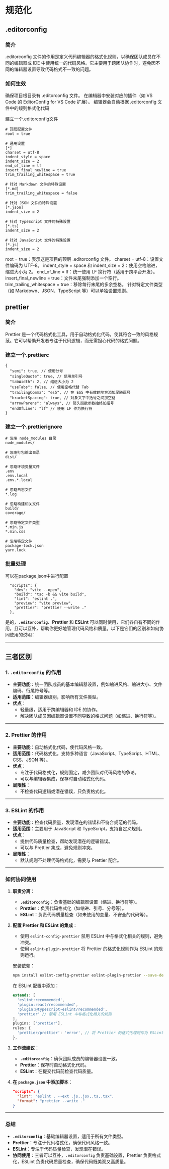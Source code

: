 # 规范化
## .editorconfig

### 简介
.editorconfig 文件的作用是定义代码编辑器的格式化规则，以确保团队成员在不同的编辑器或 IDE 中使用统一的代码风格。它主要用于跨团队协作时，避免因不同的编辑器设置导致代码格式不一致的问题。

### 如何生效
确保项目根目录有 .editorconfig 文件。
在编辑器中安装对应的插件（如 VS Code 的 EditorConfig for VS Code 扩展）。
编辑器会自动根据 .editorconfig 文件中的规则格式化代码

建立一个.editorconfig文件

```
# 顶层配置文件
root = true

# 通用设置
[*]
charset = utf-8
indent_style = space
indent_size = 2
end_of_line = lf
insert_final_newline = true
trim_trailing_whitespace = true

# 针对 Markdown 文件的特殊设置
[*.md]
trim_trailing_whitespace = false

# 针对 JSON 文件的特殊设置
[*.json]
indent_size = 2

# 针对 TypeScript 文件的特殊设置
[*.ts]
indent_size = 2

# 针对 JavaScript 文件的特殊设置
[*.js]
indent_size = 2
```

root = true：表示这是项目的顶层 .editorconfig 文件。
charset = utf-8：设置文件编码为 UTF-8。
indent_style = space 和 indent_size = 2：使用空格缩进，缩进大小为 2。
end_of_line = lf：统一使用 LF 换行符（适用于跨平台开发）。
insert_final_newline = true：文件末尾强制添加一个空行。
trim_trailing_whitespace = true：移除每行末尾的多余空格。
针对特定文件类型（如 Markdown、JSON、TypeScript 等）可以单独设置规则。

## prettier

### 简介
Prettier 是一个代码格式化工具，用于自动格式化代码，使其符合一致的风格规范。它可以帮助开发者专注于代码逻辑，而无需担心代码的格式问题。

### 建立一个.prettierc
```
{
  "semi": true, // 使用分号
  "singleQuote": true, // 使用单引号
  "tabWidth": 2, // 缩进大小为 2
  "useTabs": false, // 使用空格代替 Tab
  "trailingComma": "es5", // 在 ES5 中有效的地方添加尾随逗号
  "bracketSpacing": true, // 对象文字中括号之间加空格
  "arrowParens": "always", // 箭头函数参数始终加括号
  "endOfLine": "lf" // 使用 LF 作为换行符
}
```
### 建立一个.prettierignore

```
# 忽略 node_modules 目录
node_modules/

# 忽略打包输出目录
dist/

# 忽略环境变量文件
.env
.env.local
.env.*.local

# 忽略日志文件
*.log

# 忽略构建相关文件
build/
coverage/

# 忽略特定文件类型
*.min.js
*.min.css

# 忽略特定文件
package-lock.json
yarn.lock
```

### 批量处理
可以在package.json中进行配置
```
  "scripts": {
    "dev": "vite --open",
    "build": "tsc -b && vite build",
    "lint": "eslint .",
    "preview": "vite preview",
    "prettier": "prettier --write ."
  },
```
是的，**`.editorconfig`**、**Prettier** 和 **ESLint** 可以同时使用，它们各自有不同的作用，且可以互补，帮助你更好地管理代码风格和质量。以下是它们的区别和如何协同使用的说明：

---

## 三者区别
### **1. `.editorconfig` 的作用**
- **主要功能**：统一团队成员的基本编辑器设置，例如缩进风格、缩进大小、文件编码、行尾符号等。
- **适用范围**：编辑器级别，影响所有文件类型。
- **优点**：
  - 轻量级，适用于跨编辑器和 IDE 的协作。
  - 解决团队成员因编辑器设置不同导致的格式问题（如缩进、换行符等）。

---

### **2. Prettier 的作用**
- **主要功能**：自动格式化代码，使代码风格一致。
- **适用范围**：代码格式化，支持多种语言（JavaScript、TypeScript、HTML、CSS、JSON 等）。
- **优点**：
  - 专注于代码格式化，规则固定，减少团队对代码风格的争论。
  - 可以与编辑器集成，保存时自动格式化代码。
- **局限性**：
  - 不检查代码逻辑或潜在错误，只负责格式化。

---

### **3. ESLint 的作用**
- **主要功能**：检查代码质量，发现潜在的错误和不符合规范的代码。
- **适用范围**：主要用于 JavaScript 和 TypeScript，支持自定义规则。
- **优点**：
  - 提供代码质量检查，帮助发现潜在的逻辑错误。
  - 可以与 Prettier 集成，避免规则冲突。
- **局限性**：
  - 默认规则不处理代码格式化，需要与 Prettier 配合。

---

### **如何协同使用**
1. **职责分离**：
   - **`.editorconfig`**：负责基础的编辑器设置（缩进、换行符等）。
   - **Prettier**：负责代码格式化（如缩进、引号、分号等）。
   - **ESLint**：负责代码质量检查（如未使用的变量、不安全的代码等）。

2. **配置 Prettier 和 ESLint 的集成**：
   - 使用 `eslint-config-prettier` 禁用 ESLint 中与格式化相关的规则，避免冲突。
   - 使用 `eslint-plugin-prettier` 将 Prettier 的格式化规则作为 ESLint 的规则运行。

   安装依赖：
   ```bash
   npm install eslint-config-prettier eslint-plugin-prettier --save-dev
   ```

   在 ESLint 配置中添加：
   ```javascript
   extends: [
     'eslint:recommended',
     'plugin:react/recommended',
     'plugin:@typescript-eslint/recommended',
     'prettier' // 禁用 ESLint 中与格式化相关的规则
   ],
   plugins: ['prettier'],
   rules: {
     'prettier/prettier': 'error', // 将 Prettier 的格式化规则作为 ESLint 错误
   },
   ```

3. **工作流建议**：
   - **`.editorconfig`**：确保团队成员的编辑器设置一致。
   - **Prettier**：保存时自动格式化代码。
   - **ESLint**：在提交代码前检查代码质量。

4. **在 `package.json` 中添加脚本**：
   ```json
   "scripts": {
     "lint": "eslint . --ext .js,.jsx,.ts,.tsx",
     "format": "prettier --write ."
   }
   ```

---

### **总结**
- **`.editorconfig`**：基础编辑器设置，适用于所有文件类型。
- **Prettier**：专注于代码格式化，确保代码风格一致。
- **ESLint**：专注于代码质量检查，发现潜在错误。
- **协同使用**：三者可以互补，`.editorconfig` 负责基础设置，Prettier 负责格式化，ESLint 负责代码质量检查，确保代码既美观又高质量。